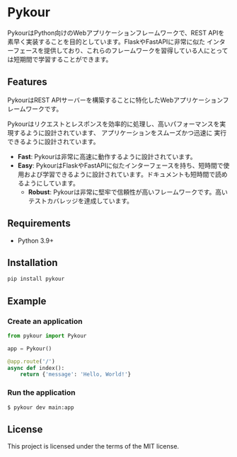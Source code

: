 # Pykour

PykourはPython向けのWebアプリケーションフレームワークで、REST APIを素早く実装することを目的としています。FlaskやFastAPIに非常に似た
インターフェースを提供しており、これらのフレームワークを習得している人にとっては短期間で学習することができます。

## Features

PykourはREST APIサーバーを構築することに特化したWebアプリケーションフレームワークです。

Pykourはリクエストとレスポンスを効率的に処理し、高いパフォーマンスを実現するように設計されています、 アプリケーションをスムーズかつ迅速に
実行できるように設計されています。

- **Fast**: Pykourは非常に高速に動作するように設計されています。
- **Easy**: PykourはFlaskやFastAPIに似たインターフェースを持ち、短時間で使用および学習できるように設計されています。ドキュメントも短時間で読めるようにしています。
  - **Robust**: Pykourは非常に堅牢で信頼性が高いフレームワークです。高いテストカバレッジを達成しています。

## Requirements

- Python 3.9+

## Installation

```bash
pip install pykour
```

## Example

### Create an application

```python
from pykour import Pykour

app = Pykour()

@app.route('/')
async def index():
    return {'message': 'Hello, World!'}
```

### Run the application

```bash
$ pykour dev main:app
```

## License

This project is licensed under the terms of the MIT license.
